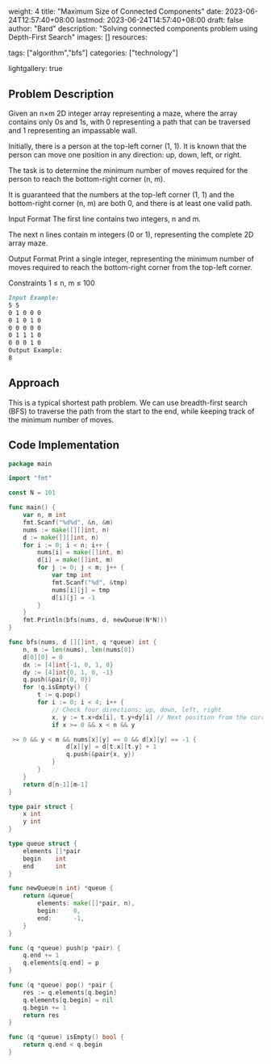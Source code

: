 # 

weight: 4
title: "Maximum Size of Connected Components"
date: 2023-06-24T12:57:40+08:00
lastmod: 2023-06-24T14:57:40+08:00
draft: false
author: "Bard"
description: "Solving connected components problem using Depth-First Search"
images: []
resources:

tags: ["algorithm","bfs"]
categories: ["technology"]

lightgallery: true

## Problem Description

Given an n×m 2D integer array representing a maze, where the array contains only 0s and 1s, with 0 representing a path that can be traversed and 1 representing an impassable wall.

Initially, there is a person at the top-left corner (1, 1). It is known that the person can move one position in any direction: up, down, left, or right.

The task is to determine the minimum number of moves required for the person to reach the bottom-right corner (n, m).

It is guaranteed that the numbers at the top-left corner (1, 1) and the bottom-right corner (n, m) are both 0, and there is at least one valid path.

Input Format
The first line contains two integers, n and m.

The next n lines contain m integers (0 or 1), representing the complete 2D array maze.

Output Format
Print a single integer, representing the minimum number of moves required to reach the bottom-right corner from the top-left corner.

Constraints
1 ≤ n, m ≤ 100

```markdown
Input Example:
5 5
0 1 0 0 0
0 1 0 1 0
0 0 0 0 0
0 1 1 1 0
0 0 0 1 0
Output Example:
8
```

## Approach

This is a typical shortest path problem. We can use breadth-first search (BFS) to traverse the path from the start to the end, while keeping track of the minimum number of moves.

## Code Implementation

```go
package main

import "fmt"

const N = 101

func main() {
	var n, m int
	fmt.Scanf("%d%d", &n, &m)
	nums := make([][]int, n)
	d := make([][]int, n)
	for i := 0; i < n; i++ {
		nums[i] = make([]int, m)
		d[i] = make([]int, m)
		for j := 0; j < m; j++ {
			var tmp int
			fmt.Scanf("%d", &tmp)
			nums[i][j] = tmp
			d[i][j] = -1
		}
	}
	fmt.Println(bfs(nums, d, newQueue(N*N)))
}

func bfs(nums, d [][]int, q *queue) int {
	n, m := len(nums), len(nums[0])
	d[0][0] = 0
	dx := [4]int{-1, 0, 1, 0}
	dy := [4]int{0, 1, 0, -1}
	q.push(&pair{0, 0})
	for !q.isEmpty() {
		t := q.pop()
		for i := 0; i < 4; i++ {
			// Check four directions: up, down, left, right
			x, y := t.x+dx[i], t.y+dy[i] // Next position from the current position
			if x >= 0 && x < n && y

 >= 0 && y < m && nums[x][y] == 0 && d[x][y] == -1 {
				d[x][y] = d[t.x][t.y] + 1
				q.push(&pair{x, y})
			}
		}
	}
	return d[n-1][m-1]
}

type pair struct {
	x int
	y int
}

type queue struct {
	elements []*pair
	begin    int
	end      int
}

func newQueue(n int) *queue {
	return &queue{
		elements: make([]*pair, n),
		begin:    0,
		end:      -1,
	}
}

func (q *queue) push(p *pair) {
	q.end += 1
	q.elements[q.end] = p
}

func (q *queue) pop() *pair {
	res := q.elements[q.begin]
	q.elements[q.begin] = nil
	q.begin += 1
	return res
}

func (q *queue) isEmpty() bool {
	return q.end < q.begin
}
```
